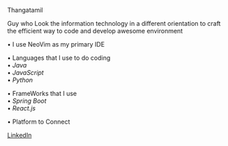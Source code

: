 Thangatamil

Guy who Look the information technology in a different orientation to craft the efficient way to code and develop awesome environment

• I use NeoVim as my primary IDE

• Languages that I use to do coding                                                                                                                                                                           
• *Java*                                                                                                                                                                                                    
• *JavaScript*                                                                                                                                                                                                  
• *Python*                                                                                                                                   

• FrameWorks that I use                                                                                                                                                                                         
• *Spring Boot*                                                                                                                                                                                                 
• *React.js*

• Platform to Connect

[LinkedIn](https://www.linkedin.com/in/thangatamil-a-794a632a3/)

